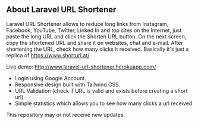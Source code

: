 ## About Laravel URL Shortener

Laravel URL Shortener allows to reduce long links from Instagram, Facebook, YouTube, Twitter, Linked In and top sites on the Internet, just paste the long URL and click the Shorten URL button. On the next screen, copy the shortened URL and share it on websites, chat and e-mail. After shortening the URL, check how many clicks it received. Basically it's just a replica of https://www.shorturl.at/

Live demo: http://www.laravel-url-shortener.herokuapp.com/

- Login using Google Account.
- Responsive design built with Tailwind CSS.
- URL Validation (check if URL is valid and exists before creating a short url)
- Simple statistics which allows you to see how many clicks a url received

This repository may or not receive new updates.
